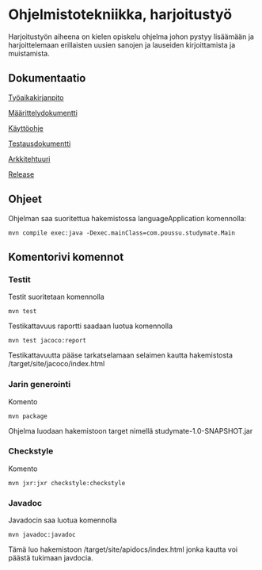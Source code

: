 <h1> Ohjelmistotekniikka, harjoitustyö </h1> 

Harjoitustyön aiheena on kielen opiskelu ohjelma johon pystyy lisäämään ja harjoittelemaan erillaisten uusien sanojen ja lauseiden kirjoittamista ja muistamista.

<h2>Dokumentaatio</h2>

[Työaikakirjanpito](https://github.com/Branuz/ot-harjoitustyo/blob/master/documents/tuntikirjanpito.md)

[Määrittelydokumentti](https://github.com/Branuz/ot-harjoitustyo/blob/master/documents/specificationOfRequirements.md)

[Käyttöohje](https://github.com/Branuz/ot-harjoitustyo/blob/master/documents/Usage%20instructions.md)

[Testausdokumentti](https://github.com/Branuz/ot-harjoitustyo/blob/master/documents/TestiDokumentaatio.md)

[Arkkitehtuuri](https://github.com/Branuz/ot-harjoitustyo/blob/master/documents/Architecture.md)

[Release](https://github.com/Branuz/ot-harjoitustyo/releases/tag/viikko6)


<h2>Ohjeet</h2>

Ohjelman saa suoritettua hakemistossa languageApplication komennolla: 
```
mvn compile exec:java -Dexec.mainClass=com.poussu.studymate.Main
```

<h2>Komentorivi komennot</h2>

<h3>Testit</h3>

Testit suoritetaan komennolla


```
mvn test
```
Testikattavuus raportti saadaan luotua komennolla

```
mvn test jacoco:report
```
Testikattavuutta pääse tarkatselamaan selaimen kautta hakemistosta /target/site/jacoco/index.html

<h3>Jarin generointi</h3>

Komento
```
mvn package 
```
Ohjelma luodaan hakemistoon target nimellä studymate-1.0-SNAPSHOT.jar


<h3>Checkstyle</h3>

Komento

```
mvn jxr:jxr checkstyle:checkstyle
```
<h3>Javadoc</h3>

Javadocin saa luotua komennolla 

```
mvn javadoc:javadoc
```
Tämä luo hakemistoon /target/site/apidocs/index.html jonka kautta voi päästä tukimaan javdocia.
  


